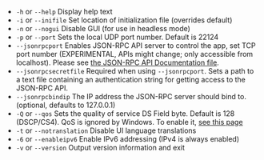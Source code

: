 
[comment]: # (This is an include file for use in multiple documents)

- `-h` or `--help` Display help text
- `-i` or `--inifile` Set location of initialization file (overrides default)
- `-n` or `--nogui` Disable GUI (for use in headless mode)
- `-p` or `--port` Sets the local UDP port number. Default is 22124
- `--jsonrpcport` Enables JSON-RPC API server to control the app, set TCP port number (EXPERIMENTAL, APIs might change; only accessible from localhost). Please see [the JSON-RPC API Documentation file](https://github.com/jamulussoftware/jamulus/blob/main/docs/JSON-RPC.md).
- `--jsonrpcsecretfile` Required when using `--jsonrpcport`. Sets a path to a text file containing an authentication string for getting access to the JSON-RPC API.
- `--jsonrpcbindip` The IP address the JSON-RPC server should bind to. (optional, defaults to 127.0.0.1)
- `-Q` or `--qos` Sets the quality of service DS Field byte. Default is 128 (DSCP/CS4). QoS is ignored by Windows. To enable it, [see this page](QOS-Windows)
- `-t` or `--notranslation` Disable UI language translations
- `-6` or `--enableipv6` Enable IPv6 addressing (IPv4 is always enabled)
- `-v` or `--version` Output version information and exit
